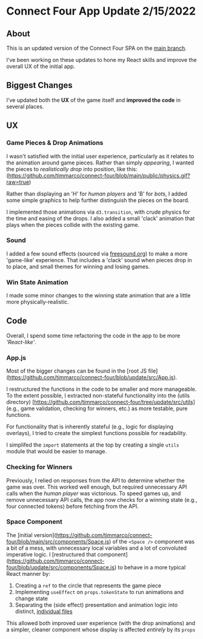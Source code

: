 # Connect Four App Update 2/15/2022

## About
This is an updated version of the Connect Four SPA on the [main branch](https://github.com/timmarco/connect-four).

I've been working on these updates to hone my React skills and improve the overall UX of the initial app.

## Biggest Changes

I've updated both the **UX** of the game itself and **improved the code** in several places.

## UX

### Game Pieces & Drop Animations
I wasn't satisfied with the initial user experience, particularly as it relates to the animation around game pieces. Rather than simply *appearing*, I wanted the pieces to *realistically drop* into position, like this:
(https://github.com/timmarco/connect-four/blob/main/public/physics.gif?raw=true)

Rather than displaying an 'H' for *human players* and 'B' for *bots*, I added some simple graphics to help further distinguish the pieces on the board.

I implemented those animations via `d3.transition`, with crude physics for the time and easing of the drops. I also added a small 'clack' animation that plays when the pieces collide with the existing game.

### Sound
I added a few sound effects (sourced via [freesound.org](https://www.freesound.org)) to make a more 'game-like' experience. That includes a 'clack' sound when pieces drop in to place, and small themes for winning and losing games.

### Win State Animation
I made some minor changes to the winning state animation that are a little more physically-realistic.

## Code
Overall, I spend some time refactoring the code in the app to be more *'React-like'*.

### App.js
Most of the bigger changes can be found in the [root JS file] (https://github.com/timmarco/connect-four/blob/update/src/App.js).

I restructured the functions in the code to be smaller and more manageable. To the extent possible, I extracted non-stateful functionality into the (utils directory) [https://github.com/timmarco/connect-four/tree/update/src/utils] (e.g., game validation, checking for winners, etc.) as more testable, pure functions.

For functionality that is inherently stateful (e.g., logic for displaying overlays), I tried to create the simplest functions possible for readability.

I simplifed the `import` statements at the top by creating a single `utils` module that would be easier to manage.

### Checking for Winners
Previously, I relied on responses from the API to determine whether the game was over. This worked well enough, but required unnecessary API calls when the *human player* was victorious. To speed games up, and remove unnecessary API calls, the app now checks for a winning state (e.g., four connected tokens) before fetching from the API.

### Space Component
The ]initial version](https://github.com/timmarco/connect-four/blob/main/src/components/Space.js) of the `<Space />` component was a bit of a mess, with unnecessary local variables and a lot of convoluted imperative logic. I [restructured that component] (https://github.com/timmarco/connect-four/blob/update/src/components/Space.js) to behave in a more typical React manner by:

1. Creating a `ref` to the circle that represents the game piece
2. Implementing `useEffect` on `props.tokenState` to run animations and change state
3. Separating the (side effect) presentation and animation logic into distinct, [individual files](https://github.com/timmarco/connect-four/tree/update/src/components/Space)

This allowed both improved user experience (with the drop animations) and a simpler, cleaner component whose display is affected *entirely* by its `props`
